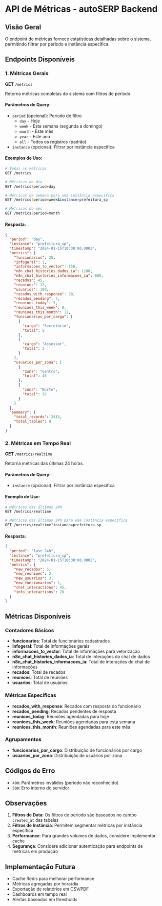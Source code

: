 # API de Métricas - autoSERP Backend

## Visão Geral

O endpoint de métricas fornece estatísticas detalhadas sobre o sistema, permitindo filtrar por período e instância específica.

## Endpoints Disponíveis

### 1. Métricas Gerais
**GET** `/metrics`

Retorna métricas completas do sistema com filtros de período.

#### Parâmetros de Query:
- `period` (opcional): Período de filtro
  - `day` - Hoje
  - `week` - Esta semana (segunda a domingo)
  - `month` - Este mês
  - `year` - Este ano
  - `all` - Todos os registros (padrão)
- `instance` (opcional): Filtrar por instância específica

#### Exemplos de Uso:
```bash
# Todas as métricas
GET /metrics

# Métricas do dia
GET /metrics?period=day

# Métricas da semana para uma instância específica
GET /metrics?period=week&instance=prefeitura_sp

# Métricas do mês
GET /metrics?period=month
```

#### Resposta:
```json
{
  "period": "day",
  "instance": "prefeitura_sp",
  "timestamp": "2024-01-15T10:30:00.000Z",
  "metrics": {
    "funcionarios": 25,
    "infogeral": 1,
    "informacoes_to_vector": 150,
    "n8n_chat_histories_dados_ia": 1200,
    "n8n_chat_histories_informacoes_ia": 800,
    "recados": 45,
    "reunioes": 12,
    "usuarios": 180,
    "recados_with_response": 38,
    "recados_pending": 7,
    "reunioes_today": 3,
    "reunioes_this_week": 8,
    "reunioes_this_month": 12,
    "funcionarios_por_cargo": [
      {
        "cargo": "Secretário",
        "total": 5
      },
      {
        "cargo": "Assessor",
        "total": 3
      }
    ],
    "usuarios_por_zona": [
      {
        "zona": "Centro",
        "total": 45
      },
      {
        "zona": "Norte",
        "total": 32
      }
    ]
  },
  "summary": {
    "total_records": 2413,
    "total_tables": 8
  }
}
```

### 2. Métricas em Tempo Real
**GET** `/metrics/realtime`

Retorna métricas das últimas 24 horas.

#### Parâmetros de Query:
- `instance` (opcional): Filtrar por instância específica

#### Exemplo de Uso:
```bash
# Métricas das últimas 24h
GET /metrics/realtime

# Métricas das últimas 24h para uma instância específica
GET /metrics/realtime?instance=prefeitura_sp
```

#### Resposta:
```json
{
  "period": "last_24h",
  "instance": "prefeitura_sp",
  "timestamp": "2024-01-15T10:30:00.000Z",
  "metrics": {
    "new_recados": 5,
    "new_reunioes": 2,
    "new_usuarios": 3,
    "new_funcionarios": 1,
    "chat_interactions": 45,
    "info_interactions": 28
  }
}
```

## Métricas Disponíveis

### Contadores Básicos
- **funcionarios**: Total de funcionários cadastrados
- **infogeral**: Total de informações gerais
- **informacoes_to_vector**: Total de informações para vetorização
- **n8n_chat_histories_dados_ia**: Total de interações do chat de dados
- **n8n_chat_histories_informacoes_ia**: Total de interações do chat de informações
- **recados**: Total de recados
- **reunioes**: Total de reuniões
- **usuarios**: Total de usuários

### Métricas Específicas
- **recados_with_response**: Recados com resposta do funcionário
- **recados_pending**: Recados pendentes de resposta
- **reunioes_today**: Reuniões agendadas para hoje
- **reunioes_this_week**: Reuniões agendadas para esta semana
- **reunioes_this_month**: Reuniões agendadas para este mês

### Agrupamentos
- **funcionarios_por_cargo**: Distribuição de funcionários por cargo
- **usuarios_por_zona**: Distribuição de usuários por zona

## Códigos de Erro

- `400`: Parâmetros inválidos (período não reconhecido)
- `500`: Erro interno do servidor

## Observações

1. **Filtros de Data**: Os filtros de período são baseados no campo `created_at` das tabelas
2. **Filtros de Instância**: Permitem segmentar métricas por instância específica
3. **Performance**: Para grandes volumes de dados, considere implementar cache
4. **Segurança**: Considere adicionar autenticação para endpoints de métricas em produção

## Implementação Futura

- Cache Redis para melhorar performance
- Métricas agregadas por hora/dia
- Exportação de relatórios em CSV/PDF
- Dashboards em tempo real
- Alertas baseados em thresholds 
